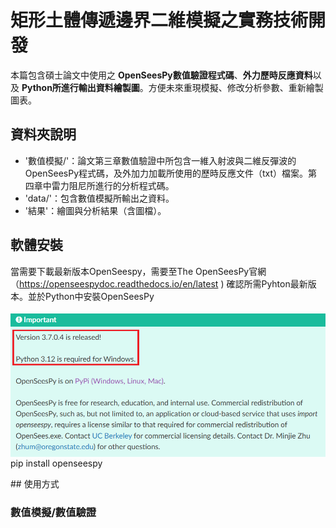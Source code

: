 # 矩形土體傳遞邊界二維模擬之實務技術開發
本篇包含碩士論文中使用之 **OpenSeesPy數值驗證程式碼**、**外力歷時反應資料**以及 **Python所進行輸出資料繪製圖**。方便未來重現模擬、修改分析參數、重新繪製圖表。
## 資料夾說明
- '數值模擬/'：論文第三章數值驗證中所包含一維入射波與二維反彈波的OpenSeesPy程式碼，及外加力加載所使用的歷時反應文件（txt）檔案。第四章中雷力阻尼所進行的分析程式碼。
- 'data/'：包含數值模擬所輸出之資料。
- '結果'：繪圖與分析結果（含圖檔）。
## 軟體安裝
當需要下載最新版本OpenSeespy，需要至The OpenSeesPy官網（https://openseespydoc.readthedocs.io/en/latest )
確認所需Pyhton最新版本。並於Python中安裝OpenSeesPy
<p><img src="https://github.com/wwe2323520/Distributed-load-at-soil-/blob/main/Version.png" alt="image" style="display:inline; vertical-align:middle;">pip install openseespy</p>
## 使用方式

### 數值模擬/數值驗證
